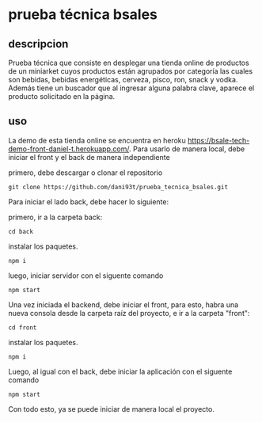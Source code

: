 # prueba técnica bsales

## descripcion
Prueba técnica que consiste en desplegar una tienda online de productos de un miniarket cuyos productos están agrupados por categoría las cuales son bebidas, bebidas energéticas, cerveza, pisco, ron, snack y vodka.
Además tiene un buscador que al ingresar alguna palabra clave, aparece el producto solicitado en la página.

## uso
La demo de esta tienda online se encuentra en heroku https://bsale-tech-demo-front-daniel-t.herokuapp.com/.
Para usarlo de manera local, debe iniciar el front y el back de manera independiente

primero, debe descargar o clonar el repositorio
```
git clone https://github.com/dani93t/prueba_tecnica_bsales.git
```

Para iniciar el lado back, debe hacer lo siguiente:

primero, ir a la carpeta back:

```
cd back
```

instalar los paquetes.
```
npm i
```

luego, iniciar servidor con el siguente comando

```
npm start
```

Una vez iniciada el backend, debe iniciar el front, para esto, habra una nueva consola desde la carpeta raíz del proyecto, e ir a la carpeta "front":

```
cd front
```

instalar los paquetes.
```
npm i
```

Luego, al igual con el back, debe iniciar la aplicación con el siguente comando

```
npm start
```
Con todo esto, ya se puede iniciar de manera local el proyecto.

